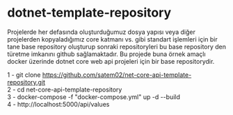 # dotnet-template-repository

Projelerde her defasında oluşturduğumuz dosya yapısı veya diğer projelerden kopyaladığımız core katmanı vs. gibi standart işlemleri için bir tane base repository oluşturup sonraki repositoryleri bu base repository den türetme imkanını github sağlamaktadır. Bu projede buna örnek amaçlı docker üzerinde dotnet core web api projeleri için bir base repositorydir.   

1 - git clone https://github.com/satem02/net-core-api-template-repository.git  
2 - cd net-core-api-template-repository  
3 - docker-compose -f "docker-compose.yml" up -d --build  
4 - http://localhost:5000/api/values  
